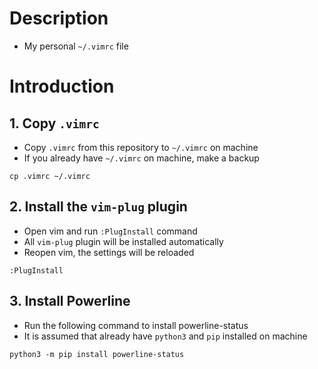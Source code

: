 # Description
- My personal `~/.vimrc` file

# Introduction
## 1. Copy `.vimrc`
- Copy `.vimrc` from this repository to `~/.vimrc` on machine
- If you already have `~/.vimrc` on machine, make a backup

```
cp .vimrc ~/.vimrc
```

## 2. Install the `vim-plug` plugin
- Open vim and run `:PlugInstall` command
- All `vim-plug` plugin will be installed automatically
- Reopen vim, the settings will be reloaded

```
:PlugInstall
```

## 3. Install Powerline
- Run the following command to install powerline-status
- It is assumed that already have `python3` and `pip` installed on machine

```
python3 -m pip install powerline-status
```

